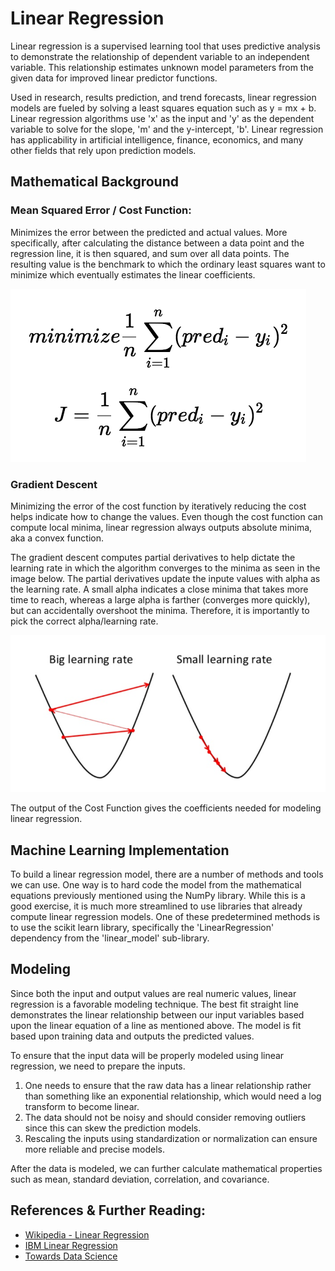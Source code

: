 # Linear Regression

Linear regression is a supervised learning tool that uses predictive analysis to demonstrate the relationship of dependent variable to an independent variable. This relationship estimates unknown model parameters from the given data for improved linear predictor functions. 

Used in research, results prediction, and trend forecasts, linear regression models are fueled by solving a least squares equation such as y = mx + b. Linear regression algorithms use 'x' as the input and 'y' as the dependent variable to solve for the slope, 'm' and the y-intercept, 'b'. 
Linear regression has applicability in artificial intelligence, finance, economics, and many other fields that rely upon prediction models.

## Mathematical Background

### Mean Squared Error / Cost Function: 
Minimizes the error between the predicted and actual values. More specifically, after calculating the distance between a data point and the regression line, it is then squared, and sum over all data points. The resulting value is the benchmark to which the ordinary least squares want to minimize which eventually estimates the linear coefficients.

![Cost Function](https://github.com/iobermeier/INDE-577-Data-Science-and-Machine-Learning/blob/main/Supervised-Learning/1-Linear-Regression/images/Cost%20Function.png)

### Gradient Descent
Minimizing the error of the cost function by iteratively reducing the cost helps indicate how to change the values. Even though the cost function can compute local minima, linear regression always outputs absolute minima, aka a convex function.

The gradient descent computes partial derivatives to help dictate the learning rate in which the algorithm converges to the minima as seen in the image below. The partial derivatives update the inpute values with alpha as the learning rate. A small alpha indicates a close minima that takes more time to reach, whereas a large alpha is farther (converges more quickly), but can accidentally overshoot the minima. Therefore, it is importantly to pick the correct alpha/learning rate. 

![Gradient Descent](https://github.com/iobermeier/INDE-577-Data-Science-and-Machine-Learning/blob/main/Supervised-Learning/1-Linear-Regression/images/Gradient%20Descent.png)

The output of the Cost Function gives the coefficients needed for modeling linear regression.

## Machine Learning Implementation

To build a linear regression model, there are a number of methods and tools we can use. One way is to hard code the model from the mathematical equations previously mentioned using the NumPy library. While this is a good exercise, it is much more streamlined to use libraries that already compute linear regression models. One of these predetermined methods is to use the scikit learn library, specifically the 'LinearRegression' dependency from the 'linear_model' sub-library.

## Modeling

Since both the input and output values are real numeric values, linear regression is a favorable modeling technique. The best fit straight line demonstrates the linear relationship between our input variables based upon the linear equation of a line as mentioned above. The model is fit based upon training data and outputs the predicted values. 

To ensure that the input data will be properly modeled using linear regression, we need to prepare the inputs. 
1. One needs to ensure that the raw data has a linear relationship rather than something like an exponential relationship, which would need a log transform to become linear. 
2. The data should not be noisy and should consider removing outliers since this can skew the prediction models. 
3. Rescaling the inputs using standardization or normalization can ensure more reliable and precise models. 

After the data is modeled, we can further calculate mathematical properties such as mean, standard deviation, correlation, and covariance.


## References & Further Reading:
- [Wikipedia - Linear Regression](https://en.wikipedia.org/wiki/Linear_regression)
- [IBM Linear Regression](https://www.ibm.com/docs/en/db2oc?topic=procedures-linear-regression)
- [Towards Data Science](https://towardsdatascience.com/introduction-to-machine-learning-algorithms-linear-regression-14c4e325882a)
